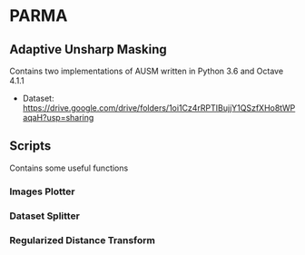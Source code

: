 # PARMA
## Adaptive Unsharp Masking
Contains two implementations of AUSM written in Python 3.6 and Octave 4.1.1
* Dataset: https://drive.google.com/drive/folders/1oi1Cz4rRPTIBujjY1QSzfXHo8tWPaqaH?usp=sharing

## Scripts
Contains some useful functions
### Images Plotter
### Dataset Splitter
### Regularized Distance Transform
